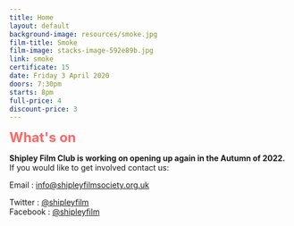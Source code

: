 ```yaml
---
title: Home
layout: default
background-image: resources/smoke.jpg
film-title: Smoke
film-image: stacks-image-592e89b.jpg
link: smoke
certificate: 15
date: Friday 3 April 2020
doors: 7:30pm
starts: 8pm
full-price: 4
discount-price: 3
---
```


<div id='stacks_out_7829_page0' class='stacks_out'>
  <div id='stacks_in_7829_page0' class='stacks_in text_stack'>
    <span style="font-size:24px; color:#FF6666;font-weight:bold; ">What's on</span>
  </div>
</div>

<div id='stacks_out_7829_page0' class='stacks_out'>
<div id='stacks_in_7829_page0' class='stacks_in text_stack' markdown="1">

**Shipley Film Club is working on opening up again in the Autumn of 2022.**  
If you would like to get involved contact us:

Email <i class="fa fa-envelope-o"></i>: <a style="display:inline" href="mailto:info@shipleyfilmsociety.org.uk">info@shipleyfilmsociety.org.uk</a>

Twitter <i class="fa fa-twitter"></i>: <a style="display:inline" href="http://twitter.com/shipleyfilm" title="Find us on Twitter">@shipleyfilm</a>  
Facebook <i class="fa fa-facebook"></i>: <a style="display:inline" href="http://facebook.com/shipleyfilm" title="Find us on Facebook">@shipleyfilm</a>

</div>
</div>

<!--NEXT SHOWING BLOCK

<div id='stacks_out_7829_page0' class='stacks_out'>
  <div id='stacks_in_7829_page0' class='stacks_in text_stack'>
    <span style="font-size:24px; color:#FF6666;font-weight:bold; ">Next Showing:</span>
  </div>
</div>
<div id='stacks_out_4705_page0' class='stacks_out'>
  <div id='stacks_in_4705_page0' class='stacks_in image_stack'>
    <div class='centered_image' >
        <a href="{{ page.link }}/" title="{{ page.film-title }} • {{ page.date }}"><img class='imageStyle' src='files/{{ page.film-image }}' alt='Stacks Image 4706' /></a>
    </div>
  </div>
</div>
<div id='stacks_out_8158_page0' class='stacks_out'>
  <div id='stacks_in_8158_page0' class='stacks_in com_joeworkman_stacks_link_stack'>
    <div id='stacks_out_8166_page0' class='stacks_out'>
      <div id='stacks_in_8166_page0' class='stacks_in text_stack'>
        <span style="font-size:21px; color:#FF6666;font-weight:bold; ">{{ page.film-title }} - CANCELLED<br /></span>
        <span style="font-size:13px; color:#4C4C4C;font-weight:bold; ">Certificate {{ page.certificate }}<br />{{ page.date }}<br />Doors open {{ page.doors }}, film starts {{ page.starts }}<br />&pound;{{ page.full-price }} (&pound;{{ page.discount-price }} unwaged)<br /></span>
        <span style="font-size:13px; color:#4C4C4C;font-weight:bold; ">Please bring a donation for Bradford Met Foodbank<br /></span>
        <br />Two brothers are taken by a father they only knew from a single photograph on a journey into the wilderness&hellip;
      </div>
    </div>
    <div id='stacks_out_8162_page0' class='stacks_out'>
      <div id='stacks_in_8162_page0' class='stacks_in text_stack'>
        <a href="{{ page.link }}/" title="Smoke • 3 April 2020"><span style="font-size:15px; font-weight:bold; ">More details&hellip;</span></a>
      </div>
    </div>
  </div>
</div>
-->


